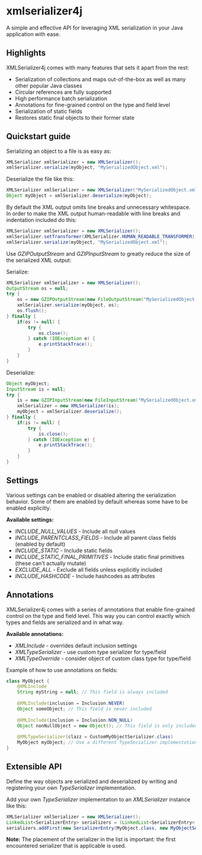 # xmlserializer4j
A simple and effective API for leveraging XML serialization in your Java application with ease.

## Highlights
XMLSerializer4j comes with many features that sets it apart from the rest:
* Serialization of collections and maps out-of-the-box as well as many other popular Java classes
* Circular references are fully supported
* High performance batch serialization
* Annotations for fine-grained control on the type and field level
* Serialization of static fields
* Restores static final objects to their former state

## Quickstart guide
Serializing an object to a file is as easy as:
```java
XMLSerializer xmlSerializer = new XMLSerializer();
xmlSerializer.serialize(myObject, "MySerializedObject.xml");
```
Deserialize the file like this:

```java
XMLSerializer xmlSerializer = new XMLSerializer("MySerializedObject.xml");
Object myObject = xmlSerializer.deserialize(myObject);
```

By default the XML output omits line breaks and unnecessary whitespace. In order to make the XML output human-readable with line breaks and indentation included do this:

```java
XMLSerializer xmlSerializer = new XMLSerializer();
xmlSerializer.setTransformer(XMLSerializer.HUMAN_READABLE_TRANSFORMER);
xmlSerializer.serialize(myObject, "MySerializedObject.xml");
```

Use *GZIPOutputStream* and *GZIPInputStream* to greatly reduce the size of the serialized XML output:

Serialize:
```java
XMLSerializer xmlSerializer = new XMLSerializer();
OutputStream os = null;
try {
	os = new GZIPOutputStream(new FileOutputStream("MySerializedObject.xml"));
	xmlSerializer.serialize(myObject, os);
	os.flush();
} finally {
	if(os != null) {
		try {
			os.close();
		} catch (IOException e) {
			e.printStackTrace();
		}
	}
}
```

Deserialize:

```java
Object myObject;
InputStream is = null;
try {
	is = new GZIPInputStream(new FileInputStream("MySerializedObject.xml"));
	xmlSerializer = new XMLSerializer(is);
	myObject = xmlSerializer.deserialize();
} finally {
	if(is != null) {
		try {
			is.close();
		} catch (IOException e) {
			e.printStackTrace();
		}
	}
}
```

## Settings
Various settings can be enabled or disabled altering the serialization behavior. Some of them are enabled by default whereas some have to be enabled explicitly.

**Available settings:**
* *INCLUDE_NULL_VALUES* - Include all *null* values
* *INCLUDE_PARENTCLASS_FIELDS* - Include all parent class fields (enabled by default)
* *INCLUDE_STATIC* - Include static fields
* *INCLUDE_STATIC_FINAL_PRIMITIVES* - Include static final primitives (these can't actually mutate)
* *EXCLUDE_ALL* - Exclude all fields unless explicitly included
* *INCLUDE_HASHCODE* - Include hashcodes as attributes

## Annotations
XMLSerializer4j comes with a series of annotations that enable fine-grained control on the type and field level.
This way you can control exactly which types and fields are serialized and in what way.

**Available annotations:**
* *XMLInclude* - overrides default inclusion settings
* *XMLTypeSerializer* - use custom type serializer for type/field
* *XMLTypeOverride* - consider object of custom class type for type/field

Example of how to use annotations on fields:

```java
class MyObject {
    @XMLInclude
    String myString = null; // This field is always included
  
    @XMLInclude(inclusion = Inclusion.NEVER)
    Object someObject; // This field is never included
  
    @XMLInclude(inclusion = Inclusion.NON_NULL)
    Object nonNullObject = new Object(); // This field is only included when not null (default behavior)
  
    @XMLTypeSerializer(clazz = CustomMyObjectSerializer.class)
    MyObject myObject; // Use a different TypeSerializer implementation for this field
}
```

## Extensible API
Define the way objects are serialized and deserialized by writing and registering your own *TypeSerializer* implementation.

Add your own *TypeSerializer* implementation to an *XMLSerializer* instance like this:
```java
XMLSerializer xmlSerializer = new XMLSerializer();
LinkedList<SerializerEntry> serializers = (LinkedList<SerializerEntry>) xmlSerializer.getSerializers();
serializers.addFirst(new SerializerEntry(MyObject.class, new MyObjectSerializer()));
```
**Note:** The placement of the serializer in the list is important: the first encountered serializer that is applicable is used.
